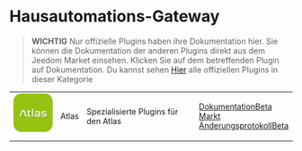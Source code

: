 
# Hausautomations-Gateway


>**WICHTIG**
>Nur offizielle Plugins haben ihre Dokumentation hier. Sie können die Dokumentation der anderen Plugins direkt aus dem Jeedom Market einsehen. Klicken Sie auf dem betreffenden Plugin auf Dokumentation.
>Du kannst sehen [Hier](https://market.jeedom.com/index.php?v=d&p=market&type=plugin&categorie=home+automation+protocol) alle offiziellen Plugins in dieser Kategorie


| | | | |
|--- | --- | --- | ---|
|<img src="atlas/atlas_icon.png" class="pluginLogo" width="100" />|Atlas|Spezialisierte Plugins für den Atlas|[Dokumentation](atlas/index.md)[Beta](atlas/beta/index.md)<br/>[Markt](https://market.jeedom.com/index.php?v=d&p=market_display&id=4195)<br/>[Änderungsprotokoll](atlas/changelog.md)[Beta](atlas/beta/changelog.md)|
